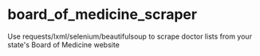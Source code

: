 # board_of_medicine_scraper
Use requests/lxml/selenium/beautifulsoup to scrape doctor lists from your state's Board of Medicine website
